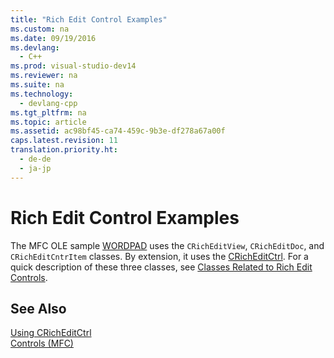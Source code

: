 ```yaml
---
title: "Rich Edit Control Examples"
ms.custom: na
ms.date: 09/19/2016
ms.devlang: 
  - C++
ms.prod: visual-studio-dev14
ms.reviewer: na
ms.suite: na
ms.technology: 
  - devlang-cpp
ms.tgt_pltfrm: na
ms.topic: article
ms.assetid: ac98bf45-ca74-459c-9b3e-df278a67a00f
caps.latest.revision: 11
translation.priority.ht: 
  - de-de
  - ja-jp
---
```

# Rich Edit Control Examples
The MFC OLE sample [WORDPAD](../vs140/Visual-C---Samples.md) uses the `CRichEditView`, `CRichEditDoc`, and `CRichEditCntrItem` classes. By extension, it uses the [CRichEditCtrl](../vs140/CRichEditCtrl-Class.md). For a quick description of these three classes, see [Classes Related to Rich Edit Controls](../vs140/Classes-Related-to-Rich-Edit-Controls.md).  
  
## See Also  
 [Using CRichEditCtrl](../vs140/Using-CRichEditCtrl.md)   
 [Controls (MFC)](../vs140/Controls--MFC-.md)